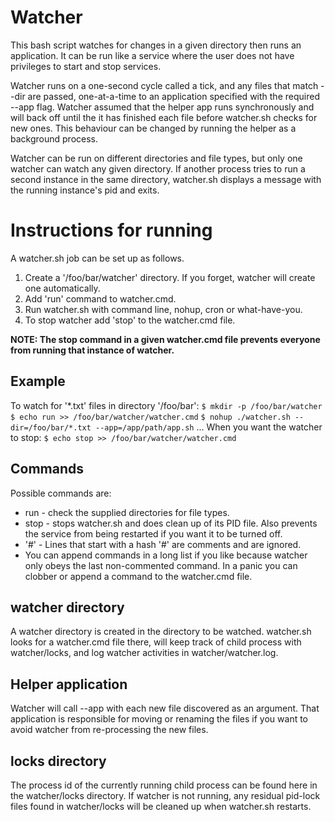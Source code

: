 # Watcher
This bash script watches for changes in a given directory then runs an application. It can be run like a service where the user does not have privileges to start and stop services.

Watcher runs on a one-second cycle called a tick, and any files that match --dir are passed, one-at-a-time to an application specified with the required --app flag. Watcher assumed that the helper app runs synchronously and will back off until the it has finished each file before watcher.sh checks for new ones. This behaviour can be changed by running the helper as a background process.

Watcher can be run on different directories and file types, but only one watcher can watch any given directory. If another process tries to run a second instance in the same directory, watcher.sh displays a message with the running instance's pid and exits.

# Instructions for running
A watcher.sh job can be set up as follows.
1) Create a '/foo/bar/watcher' directory. If you forget, watcher will create one automatically.
2) Add 'run' command to watcher.cmd. 
3) Run watcher.sh with command line, nohup, cron or what-have-you.
4) To stop watcher add 'stop' to the watcher.cmd file. 

**NOTE: The stop command in a given watcher.cmd file prevents everyone from running that instance of watcher.**

## Example
To watch for '*.txt' files in directory '/foo/bar':
`$ mkdir -p /foo/bar/watcher`
`$ echo run >> /foo/bar/watcher/watcher.cmd`
`$ nohup ./watcher.sh --dir=/foo/bar/*.txt --app=/app/path/app.sh`
...
When you want the watcher to stop:
`$ echo stop >> /foo/bar/watcher/watcher.cmd`

## Commands
Possible commands are:
* run - check the supplied directories for file types.
* stop - stops watcher.sh and does clean up of its PID file. Also prevents the service from being restarted if you want it to be turned off.
* '#' - Lines that start with a hash '#' are comments and are ignored.
* You can append commands in a long list if you like because watcher only obeys the last non-commented command. In a panic you can clobber or append a command to the watcher.cmd file.

## watcher directory
A watcher directory is created in the directory to be watched. watcher.sh looks for a watcher.cmd file there, will keep track of child process with watcher/locks, and log watcher activities in watcher/watcher.log.

## Helper application
Watcher will call --app with each new file discovered as an argument. That application is responsible for moving or renaming the files if you want to avoid watcher from re-processing the new files.

## locks directory
The process id of the currently running child process can be found here in the watcher/locks directory. If watcher is not running, any residual pid-lock files found in watcher/locks will be cleaned up when watcher.sh restarts.